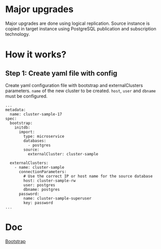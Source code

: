 
# Major upgrades

Major upgrades are done using logical replication. Source instance is copied in target instance using PostgreSQL publication and subscription technology.

# How it works?

## Step 1: Create yaml file with config

Create yaml configuration file with bootstrap and externalClusters parameters.
`name` of the new cluster to be created.
`host`, `user` and `dbname` must be configured.

```
...
metadata:
  name: cluster-sample-17
spec:
  bootstrap:
    initdb:
      import:
        type: microservice
        databases:
          - postgres
        source:
          externalCluster: cluster-sample

  externalClusters:
    - name: cluster-sample
      connectionParameters:
        # Use the correct IP or host name for the source database
        host: cluster-sample-rw
        user: postgres
        dbname: postgres
      password:
        name: cluster-sample-superuser
        key: password
...
```

# Doc
[Bootstrap](https://www.enterprisedb.com/docs/.....)

